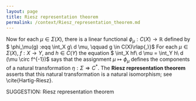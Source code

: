 ```yaml
---
layout: page
title: Riesz representation theorem
permalink: /context/Riesz_representation_theorem.md
---
```

Now for each $\mu \in \Sigma(X)$, there is a linear functional $\phi_\mu : C(X) \to \mathbb{R}$ defined by $ \phi_\mu(g) :eqq \int_X g\ d \mu, \qquad g \in C(X)\rlap{,}}$ For each $\mu \in \Sigma(X)$,  $f : X \to Y$, and $h \in C(Y)$ the equation
$ \int_X hf\ d \mu = \int_Y h\ d (\mu \circ f^{-1})$ says that the assignment $\mu \mapsto \phi_\mu$ defines the components of a natural transformation $\eta : \Sigma \Rightarrow C^*$. The **Riesz representation theorem**  asserts that this natural transformation is a natural isomorphism; see \cite{Hartig-Riesz}.


SUGGESTION: Riesz representation theorem